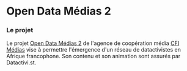 # Open Data Médias 2

### Le projet
Le projet [Open Data Médias 2](http://www.cfi.fr/fr/projet/opendata-medias-2) de l'agence de coopération média [CFI Médias](http://www.cfi.fr/) vise à permettre l'émergence d'un réseau de datactivistes en Afrique francophone. Son contenu et son animation sont assurés par Datactivi.st.
